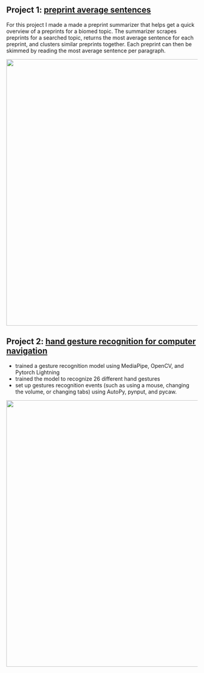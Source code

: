 ## Project 1: [preprint average sentences](https://github.com/Olya-M/preprint-average-sentences)
For this project I made a made a preprint summarizer that helps get a quick overview of a preprints for a biomed topic. The summarizer scrapes preprints for a searched topic, returns the most average sentence for each preprint, and clusters similar preprints together. Each preprint can then be skimmed by reading the most average sentence per paragraph.



<img src="https://user-images.githubusercontent.com/68296887/134234634-ae7542dd-3a06-4d32-8235-069922d6cda0.png" width="700">

## Project 2: [hand gesture recognition for computer navigation](https://github.com/Olya-M/gestures-recognition)
* trained a gesture recognition model using MediaPipe, OpenCV, and Pytorch Lightning
* trained the model to recognize 26 different hand gestures
* set up gestures recognition events (such as using a mouse, changing the volume, or changing tabs) using AutoPy, pynput, and pycaw.

<img src="https://user-images.githubusercontent.com/68296887/134214261-ac53e7ab-c573-4c4a-a72b-50faa66c2c80.png" width="700">
